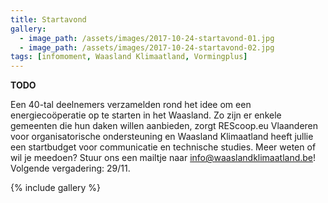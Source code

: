 ```yaml
---
title: Startavond
gallery:
  - image_path: /assets/images/2017-10-24-startavond-01.jpg
  - image_path: /assets/images/2017-10-24-startavond-02.jpg
tags: [infomoment, Waasland Klimaatland, Vormingplus]
---
```


**TODO**

Een 40-tal deelnemers verzamelden rond het idee om een energiecoöperatie op te
starten in het Waasland. Zo zijn er enkele gemeenten die hun daken willen
aanbieden, zorgt REScoop.eu Vlaanderen voor organisatorische ondersteuning en
Waasland Klimaatland heeft jullie een startbudget voor communicatie en
technische studies. Meer weten of wil je meedoen? Stuur ons een mailtje naar
info@waaslandklimaatland.be! Volgende vergadering: 29/11.

{% include gallery %}
